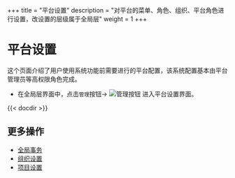 +++
title = "平台设置"
description = "对平台的菜单、角色、组织、平台角色进行设置，改设置的层级属于全局层"
weight = 1
+++
# 平台设置

这个页面介绍了用户使用系统功能前需要进行的平台配置，该系统配置基本由平台管理员等高权限角色完成。

- 在全局层界面中，点击`管理`按钮→ ![管理按钮](/docs/user-guide/system-configuration/platform/image/manage_button.png) 进入平台设置界面。

{{< docdir >}}

## 更多操作
- [全局事务](..//global-transaction)
- [组织设置](..//tenant)
- [项目设置](..//project)
